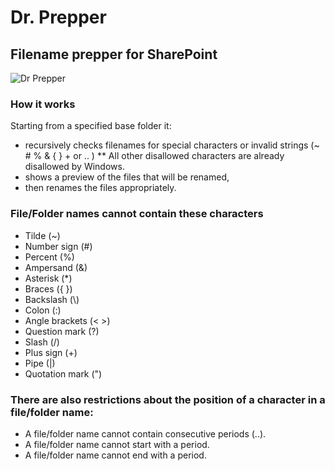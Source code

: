 # Dr. Prepper

## Filename prepper for SharePoint

![Dr Prepper](https://github.com/akmatsu/dr-prepper/raw/master/images/screenshot.png "Dr Prepper")

### How it works

Starting from a specified base folder it: 
* recursively checks filenames for special characters or invalid strings (~ # % & { } + or .. ) 
** All other disallowed characters are already disallowed by Windows.
* shows a preview of the files that will be renamed, 
* then renames the files appropriately. 

### File/Folder names cannot contain these characters
* Tilde (~)
* Number sign (#)
* Percent (%)
* Ampersand (&)
* Asterisk (*)
* Braces ({ })
* Backslash (\\)
* Colon (:)
* Angle brackets (< >)
* Question mark (?)
* Slash (/)
* Plus sign (+)
* Pipe (|)
* Quotation mark (")

### There are also restrictions about the position of a character in a file/folder name:
* A file/folder name cannot contain consecutive periods (..).
* A file/folder name cannot start with a period.
* A file/folder name cannot end with a period.

